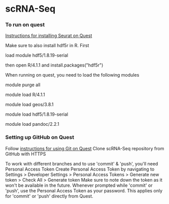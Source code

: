 # scRNA-Seq


### To run on quest
[Instructions for installing Seurat on Quest](https://kb.northwestern.edu/page.php?id=98203#Seurat)

Make sure to also install hdf5r in R. First 

load module hdf5/1.8.19-serial 

then open R/4.1.1 and install.packages("hdf5r")

When running on quest, you need to load the following modules

module purge all

module load R/4.1.1

module load geos/3.8.1

module load hdf5/1.8.19-serial

module load pandoc/2.2.1


### Setting up GitHub on Quest
Follow [instructions for using Git on Quest](https://kb.northwestern.edu/page.php?id=78598)
Clone scRNA-Seq repository from GitHub with HTTPS

To work with different branches and to use 'commit' & 'push', you'll need Personal Access Token
Create Personal Access Token by navigating to Settings > Developer Settings > Personal Access Tokens > Generate new token > Check All > Generate token
Make sure to note down the token as it won't be available in the future.
Whenever prompted while 'commit' or 'push', use the Personal Access Token as your password. This applies only for 'commit' or 'push' directly from Quest.
